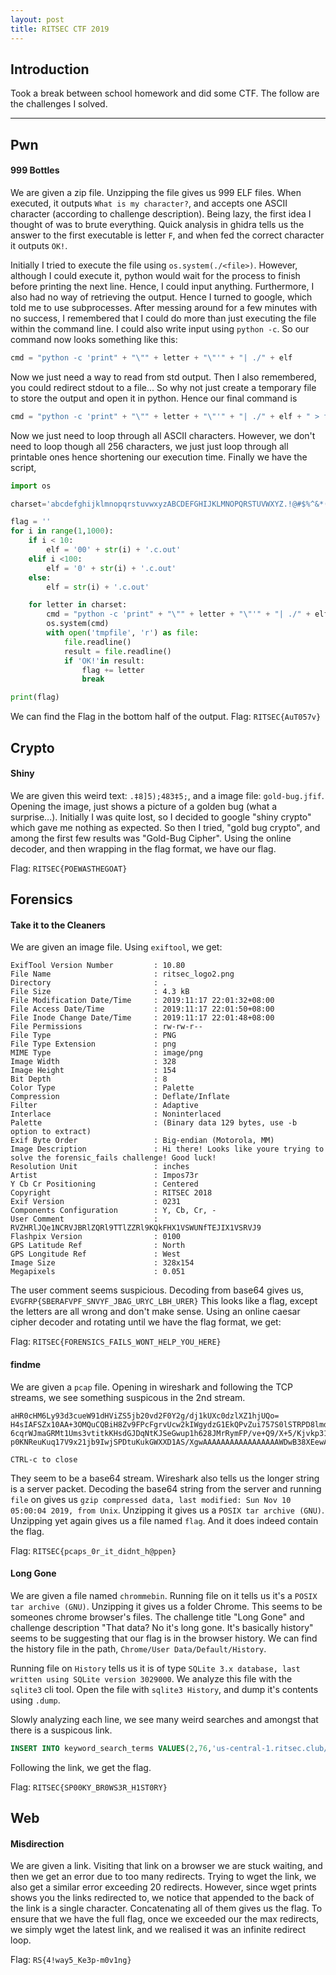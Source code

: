 ```yaml
---
layout: post
title: RITSEC CTF 2019
---
```


Introduction
------

Took a break between school homework and did some CTF. The follow are the challenges I solved. 

---

Pwn
------
#### 999 Bottles

We are given a zip file. Unzipping the file gives us 999 ELF files. When executed, it outputs `What is my character?`, and accepts one ASCII character (according to challenge description). Being lazy, the first idea I thought of was to brute everything. Quick analysis in ghidra tells us the answer to the first executable is letter `F`, and when fed the correct character it outputs `OK!`. 

Initially I tried to execute the file using `os.system(./<file>)`. However, although I could execute it, python would wait for the process to finish before printing the next line. Hence, I could input anything. Furthermore, I also had no way of retrieving the output. Hence I turned to google, which told me to use subprocesses. After messing around for a few minutes with no success, I remembered that I could do more than just executing the file within the command line. I could also write input using `python -c`. So our command now looks something like this: 

```python
cmd = "python -c 'print" + "\"" + letter + "\"'" + "| ./" + elf
```

Now we just need a way to read from std output. Then I also remembered, you could redirect stdout to a file... So why not just create a temporary file to store the output and open it in python. Hence our final command is 

```python
cmd = "python -c 'print" + "\"" + letter + "\"'" + "| ./" + elf + " > tmpfile"
```

Now we just need to loop through all ASCII characters. However, we don't need to loop though all 256 characters, we just just loop through all printable ones hence shortening our execution time. Finally we have the script, 

```python
import os

charset='abcdefghijklmnopqrstuvwxyzABCDEFGHIJKLMNOPQRSTUVWXYZ.!@#$%^&*()1234567890{}'

flag = ''
for i in range(1,1000):
	if i < 10:
		elf = '00' + str(i) + '.c.out'
	elif i <100:
		elf = '0' + str(i) + '.c.out'
	else:
		elf = str(i) + '.c.out'

	for letter in charset:
		cmd = "python -c 'print" + "\"" + letter + "\"'" + "| ./" + elf + " > tmpfile"
		os.system(cmd)
		with open('tmpfile', 'r') as file:
			file.readline()
			result = file.readline()
			if 'OK!'in result:
				flag += letter
				break

print(flag)
```

We can find the Flag in the bottom half of the output. 
Flag: `RITSEC{AuT057v}`



Crypto
------
#### Shiny

We are given this weird text: `.‡8]5);483‡5;`, and a image file: `gold-bug.jfif`. Opening the image, just shows a picture of a golden bug (what a surprise...). Initially I was quite lost, so I decided to google "shiny crypto" which gave me nothing as expected. So then I tried, "gold bug crypto", and among the first few results was "Gold-Bug Cipher". Using the online decoder, and then wrapping in the flag format, we have our flag. 

Flag: `RITSEC{POEWASTHEGOAT}`



Forensics
------
#### Take it to the Cleaners

We are given an image file. Using `exiftool`, we get:

```
ExifTool Version Number         : 10.80
File Name                       : ritsec_logo2.png
Directory                       : .
File Size                       : 4.3 kB
File Modification Date/Time     : 2019:11:17 22:01:32+08:00
File Access Date/Time           : 2019:11:17 22:01:50+08:00
File Inode Change Date/Time     : 2019:11:17 22:01:48+08:00
File Permissions                : rw-rw-r--
File Type                       : PNG
File Type Extension             : png
MIME Type                       : image/png
Image Width                     : 328
Image Height                    : 154
Bit Depth                       : 8
Color Type                      : Palette
Compression                     : Deflate/Inflate
Filter                          : Adaptive
Interlace                       : Noninterlaced
Palette                         : (Binary data 129 bytes, use -b option to extract)
Exif Byte Order                 : Big-endian (Motorola, MM)
Image Description               : Hi there! Looks like youre trying to solve the forensic_fails challenge! Good luck!
Resolution Unit                 : inches
Artist                          : Impos73r
Y Cb Cr Positioning             : Centered
Copyright                       : RITSEC 2018
Exif Version                    : 0231
Components Configuration        : Y, Cb, Cr, -
User Comment                    : RVZHRlJQe1NCRVJBRlZQRl9TTlZZRl9KQkFHX1VSWUNfTEJIX1VSRVJ9
Flashpix Version                : 0100
GPS Latitude Ref                : North
GPS Longitude Ref               : West
Image Size                      : 328x154
Megapixels                      : 0.051
```

The user comment seems suspicious. Decoding from base64 gives us, `EVGFRP{SBERAFVPF_SNVYF_JBAG_URYC_LBH_URER}` This looks like a flag, except the letters are all wrong and don't make sense. Using an online caesar cipher decoder and rotating until we have the flag format, we get:

Flag: `RITSEC{FORENSICS_FAILS_WONT_HELP_YOU_HERE}`




#### findme

We are given a `pcap` file. Opening in wireshark and following the TCP streams, we see something suspicous in the 2nd stream. 

```
aHR0cHM6Ly93d3cueW91dHViZS5jb20vd2F0Y2g/dj1kUXc0dzlXZ1hjUQo=
H4sIAFSZx10AA+3OMQuCQBiH8Zv9FPcFgrvUcw2kIWgydzG1EkQPvZui757S0lSTRPD8lmd43+F/
6cqrWJmaGRMt1Ums3vtitkKHsdGJDqNtKJSeGwup1h628JMrRymFP/ve+Q9/X+5/Kjvkp316t1Vp
p0KNReuKuq17V9x21jb9IwjSPDtuKukGWXXD1AS/XgwAAAAAAAAAAAAAAAAAWDwB38XEewAoAAA=

CTRL-c to close
```

They seem to be a base64 stream. Wireshark also tells us the longer string is a server packet. Decoding the base64 string from the server and running `file` on gives us `gzip compressed data, last modified: Sun Nov 10 05:00:04 2019, from Unix`. Unzipping it gives us a `POSIX tar archive (GNU)`. Unzipping yet again gives us a file named `flag`. And it does indeed contain the flag. 

Flag: `RITSEC{pcaps_0r_it_didnt_h@ppen}`



#### Long Gone

We are given a file named `chrommebin`. Running file on it tells us it's a `POSIX tar archive (GNU)`. Unzipping it gives us a folder Chrome. This seems to be someones chrome browser's files. The challenge title "Long Gone" and challenge description "That data? No it's long gone. It's basically history" seems to be suggesting that our flag is in the browser history. We can find the history file in the path, `Chrome/User Data/Default/History`. 

Running file on `History` tells us it is of type `SQLite 3.x database, last written using SQLite version 3029000`. We analyze this file with the `sqlite3` cli tool. Open the file with `sqlite3 History`, and dump it's contents using `.dump`.

Slowly analyzing each line, we see many weird searches and amongst that there is a suspicous link. 
```sql
INSERT INTO keyword_search_terms VALUES(2,76,'us-central-1.ritsec.club/l/relaxfizzblur','us-central-1.ritsec.club/l/relaxfizzblur');
```
Following the link, we get the flag.

Flag: `RITSEC{SP00KY_BR0WS3R_H1ST0RY}`



Web
------
#### Misdirection

We are given a link. Visiting that link on a browser we are stuck waiting, and then we get an error due to too many redirects. Trying to wget the link, we also get a similar error exceeding 20 redirects. However, since wget prints shows you the links redirected to, we notice that appended to the back of the link is a single character. Concatenating all of them gives us the flag. To ensure that we have the full flag, once we exceeded our the max redirects, we simply wget the latest link, and we realised it was an infinite redirect loop. 

Flag: `RS{4!way5_Ke3p-m0v1ng}`
